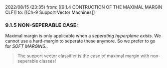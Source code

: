 2022/08/15  (23:35)
from: [[9.1.4 CONTRUCTION OF THE MAXIMAL MARGIN CLF]]
to: [[Ch-9 Support Vector Machines]]

### 9.1.5 NON-SEPERABLE CASE:
Maximal margin is only applicable when a *seperating hyperplane exists*.
We cannot use a hard-margin to seperate these anymore. So we prefer to go for *SOFT MARGINS*..

>The support vector classifier is the case of maximal margin with non-seperable classes!

